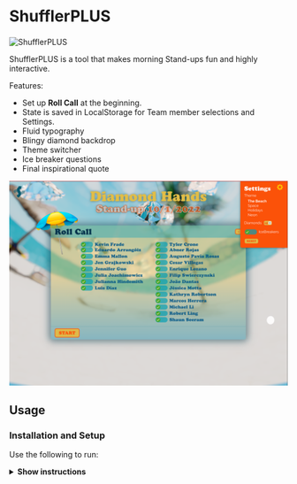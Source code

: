 # ShufflerPLUS

<img src="/src/shuffler-icon.svg" align="center"
     alt="ShufflerPLUS" width="300" height="300">

ShufflerPLUS is a tool that makes morning Stand-ups fun and highly interactive.

Features:

* Set up **Roll Call** at the beginning.
* State is saved in LocalStorage for Team member selections and Settings.
* Fluid typography
* Blingy diamond backdrop
* Theme switcher
* Ice breaker questions
* Final inspirational quote


<p align="center">
  <img src="./src/screenshot.png" alt="Screenshot" width="738">
</p>


## Usage

### Installation and Setup

Use the following to run:

<details><summary><b>Show instructions</b></summary>

1. Install the preset:

    ```sh
    $ npm install --save-dev size-limit @size-limit/preset-app
    ```

2. Run dev environment:

    ```sh
    $ npm run dev
    ```
</details>